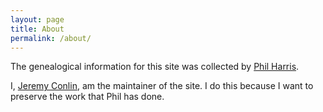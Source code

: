 ```yaml
---
layout: page
title: About
permalink: /about/
---
```


The genealogical information for this site was collected by 
[Phil Harris](mailto:philipjharris@hotmail.co.uk). 

I, [Jeremy Conlin](mailto:jlconlin@me.com), am the maintainer of the site. I do
this because I want to preserve the work that Phil has done.

